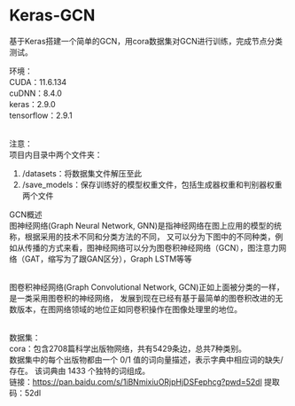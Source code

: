 # Keras-GCN
基于Keras搭建一个简单的GCN，用cora数据集对GCN进行训练，完成节点分类测试。

环境：<br />
CUDA：11.6.134<br />
cuDNN：8.4.0<br />
keras：2.9.0<br />
tensorflow：2.9.1<br /><br />

注意：<br />
项目内目录中两个文件夹：<br />
1. /datasets：将数据集文件解压至此<br />
2. /save_models：保存训练好的模型权重文件，包括生成器权重和判别器权重两个文件<br />

GCN概述<br />
图神经网络(Graph Neural Network, GNN)是指神经网络在图上应用的模型的统称，根据采用的技术不同和分类方法的不同，
又可以分为下图中的不同种类，例如从传播的方式来看，图神经网络可以分为图卷积神经网络（GCN），图注意力网络（GAT，缩写为了跟GAN区分），Graph LSTM等等<br /><br />

图卷积神经网络(Graph Convolutional Network, GCN)正如上面被分类的一样，是一类采用图卷积的神经网络，
发展到现在已经有基于最简单的图卷积改进的无数版本，在图网络领域的地位正如同卷积操作在图像处理里的地位。<br /><br />


数据集：<br />
cora：包含2708篇科学出版物网络，共有5429条边，总共7种类别。<br />
数据集中的每个出版物都由一个 0/1 值的词向量描述，表示字典中相应词的缺失/存在。 该词典由 1433 个独特的词组成。<br />
链接：https://pan.baidu.com/s/1iBNmixiuORjpHjDSFephcg?pwd=52dl 提取码：52dl<br /><br />
